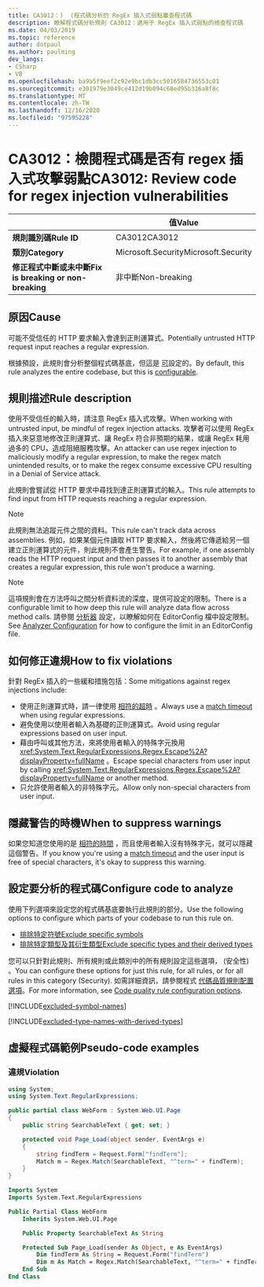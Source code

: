 ```yaml
---
title: CA3012：)  (程式碼分析的 RegEx 插入式弱點審查程式碼
description: 瞭解程式碼分析規則 CA3012：適用于 RegEx 插入式弱點的檢查程式碼
ms.date: 04/03/2019
ms.topic: reference
author: dotpaul
ms.author: paulming
dev_langs:
- CSharp
- VB
ms.openlocfilehash: ba9a5f9eef2c92e9bc1db3cc5016584736553c01
ms.sourcegitcommit: e301979e3049ce412d19b094c60ed95b316a8f8c
ms.translationtype: MT
ms.contentlocale: zh-TW
ms.lasthandoff: 12/16/2020
ms.locfileid: "97595228"
---
```

# <a name="ca3012-review-code-for-regex-injection-vulnerabilities"></a><span data-ttu-id="338bf-103">CA3012：檢閱程式碼是否有 regex 插入式攻擊弱點</span><span class="sxs-lookup"><span data-stu-id="338bf-103">CA3012: Review code for regex injection vulnerabilities</span></span>

| | <span data-ttu-id="338bf-104">值</span><span class="sxs-lookup"><span data-stu-id="338bf-104">Value</span></span> |
|-|-|
| <span data-ttu-id="338bf-105">**規則識別碼**</span><span class="sxs-lookup"><span data-stu-id="338bf-105">**Rule ID**</span></span> |<span data-ttu-id="338bf-106">CA3012</span><span class="sxs-lookup"><span data-stu-id="338bf-106">CA3012</span></span>|
| <span data-ttu-id="338bf-107">**類別**</span><span class="sxs-lookup"><span data-stu-id="338bf-107">**Category**</span></span> |<span data-ttu-id="338bf-108">Microsoft.Security</span><span class="sxs-lookup"><span data-stu-id="338bf-108">Microsoft.Security</span></span>|
| <span data-ttu-id="338bf-109">**修正程式中斷或未中斷**</span><span class="sxs-lookup"><span data-stu-id="338bf-109">**Fix is breaking or non-breaking**</span></span> |<span data-ttu-id="338bf-110">非中斷</span><span class="sxs-lookup"><span data-stu-id="338bf-110">Non-breaking</span></span>|

## <a name="cause"></a><span data-ttu-id="338bf-111">原因</span><span class="sxs-lookup"><span data-stu-id="338bf-111">Cause</span></span>

<span data-ttu-id="338bf-112">可能不受信任的 HTTP 要求輸入會達到正則運算式。</span><span class="sxs-lookup"><span data-stu-id="338bf-112">Potentially untrusted HTTP request input reaches a regular expression.</span></span>

<span data-ttu-id="338bf-113">根據預設，此規則會分析整個程式碼基底，但這是 [可](#configure-code-to-analyze)設定的。</span><span class="sxs-lookup"><span data-stu-id="338bf-113">By default, this rule analyzes the entire codebase, but this is [configurable](#configure-code-to-analyze).</span></span>

## <a name="rule-description"></a><span data-ttu-id="338bf-114">規則描述</span><span class="sxs-lookup"><span data-stu-id="338bf-114">Rule description</span></span>

<span data-ttu-id="338bf-115">使用不受信任的輸入時，請注意 RegEx 插入式攻擊。</span><span class="sxs-lookup"><span data-stu-id="338bf-115">When working with untrusted input, be mindful of regex injection attacks.</span></span> <span data-ttu-id="338bf-116">攻擊者可以使用 RegEx 插入來惡意地修改正則運算式、讓 RegEx 符合非預期的結果，或讓 RegEx 耗用過多的 CPU，造成阻絕服務攻擊。</span><span class="sxs-lookup"><span data-stu-id="338bf-116">An attacker can use regex injection to maliciously modify a regular expression, to make the regex match unintended results, or to make the regex consume excessive CPU resulting in a Denial of Service attack.</span></span>

<span data-ttu-id="338bf-117">此規則會嘗試從 HTTP 要求中尋找到達正則運算式的輸入。</span><span class="sxs-lookup"><span data-stu-id="338bf-117">This rule attempts to find input from HTTP requests reaching a regular expression.</span></span>

> [!NOTE]
> <span data-ttu-id="338bf-118">此規則無法追蹤元件之間的資料。</span><span class="sxs-lookup"><span data-stu-id="338bf-118">This rule can't track data across assemblies.</span></span> <span data-ttu-id="338bf-119">例如，如果某個元件讀取 HTTP 要求輸入，然後將它傳遞給另一個建立正則運算式的元件，則此規則不會產生警告。</span><span class="sxs-lookup"><span data-stu-id="338bf-119">For example, if one assembly reads the HTTP request input and then passes it to another assembly that creates a regular expression, this rule won't produce a warning.</span></span>

> [!NOTE]
> <span data-ttu-id="338bf-120">這項規則會在方法呼叫之間分析資料流的深度，提供可設定的限制。</span><span class="sxs-lookup"><span data-stu-id="338bf-120">There is a configurable limit to how deep this rule will analyze data flow across method calls.</span></span> <span data-ttu-id="338bf-121">請參閱 [分析器](https://github.com/dotnet/roslyn-analyzers/blob/master/docs/Analyzer%20Configuration.md#dataflow-analysis) 設定，以瞭解如何在 EditorConfig 檔中設定限制。</span><span class="sxs-lookup"><span data-stu-id="338bf-121">See [Analyzer Configuration](https://github.com/dotnet/roslyn-analyzers/blob/master/docs/Analyzer%20Configuration.md#dataflow-analysis) for how to configure the limit in an EditorConfig file.</span></span>

## <a name="how-to-fix-violations"></a><span data-ttu-id="338bf-122">如何修正違規</span><span class="sxs-lookup"><span data-stu-id="338bf-122">How to fix violations</span></span>

<span data-ttu-id="338bf-123">針對 RegEx 插入的一些緩和措施包括：</span><span class="sxs-lookup"><span data-stu-id="338bf-123">Some mitigations against regex injections include:</span></span>

- <span data-ttu-id="338bf-124">使用正則運算式時，請一律使用 [相符的超時](../../../standard/base-types/best-practices.md#use-time-out-values) 。</span><span class="sxs-lookup"><span data-stu-id="338bf-124">Always use a [match timeout](../../../standard/base-types/best-practices.md#use-time-out-values) when using regular expressions.</span></span>
- <span data-ttu-id="338bf-125">避免使用以使用者輸入為基礎的正則運算式。</span><span class="sxs-lookup"><span data-stu-id="338bf-125">Avoid using regular expressions based on user input.</span></span>
- <span data-ttu-id="338bf-126">藉由呼叫或其他方法，來將使用者輸入的特殊字元換用 <xref:System.Text.RegularExpressions.Regex.Escape%2A?displayProperty=fullName> 。</span><span class="sxs-lookup"><span data-stu-id="338bf-126">Escape special characters from user input by calling <xref:System.Text.RegularExpressions.Regex.Escape%2A?displayProperty=fullName> or another method.</span></span>
- <span data-ttu-id="338bf-127">只允許使用者輸入的非特殊字元。</span><span class="sxs-lookup"><span data-stu-id="338bf-127">Allow only non-special characters from user input.</span></span>

## <a name="when-to-suppress-warnings"></a><span data-ttu-id="338bf-128">隱藏警告的時機</span><span class="sxs-lookup"><span data-stu-id="338bf-128">When to suppress warnings</span></span>

<span data-ttu-id="338bf-129">如果您知道您使用的是 [相符的時間](../../../standard/base-types/best-practices.md#use-time-out-values) ，而且使用者輸入沒有特殊字元，就可以隱藏這個警告。</span><span class="sxs-lookup"><span data-stu-id="338bf-129">If you know you're using a [match timeout](../../../standard/base-types/best-practices.md#use-time-out-values) and the user input is free of special characters, it's okay to suppress this warning.</span></span>

## <a name="configure-code-to-analyze"></a><span data-ttu-id="338bf-130">設定要分析的程式碼</span><span class="sxs-lookup"><span data-stu-id="338bf-130">Configure code to analyze</span></span>

<span data-ttu-id="338bf-131">使用下列選項來設定您的程式碼基底要執行此規則的部分。</span><span class="sxs-lookup"><span data-stu-id="338bf-131">Use the following options to configure which parts of your codebase to run this rule on.</span></span>

- [<span data-ttu-id="338bf-132">排除特定符號</span><span class="sxs-lookup"><span data-stu-id="338bf-132">Exclude specific symbols</span></span>](#exclude-specific-symbols)
- [<span data-ttu-id="338bf-133">排除特定類型及其衍生類型</span><span class="sxs-lookup"><span data-stu-id="338bf-133">Exclude specific types and their derived types</span></span>](#exclude-specific-types-and-their-derived-types)

<span data-ttu-id="338bf-134">您可以只針對此規則、所有規則或此類別中的所有規則設定這些選項， (安全性) 。</span><span class="sxs-lookup"><span data-stu-id="338bf-134">You can configure these options for just this rule, for all rules, or for all rules in this category (Security).</span></span> <span data-ttu-id="338bf-135">如需詳細資訊，請參閱程式 [代碼品質規則配置選項](../code-quality-rule-options.md)。</span><span class="sxs-lookup"><span data-stu-id="338bf-135">For more information, see [Code quality rule configuration options](../code-quality-rule-options.md).</span></span>

[!INCLUDE[excluded-symbol-names](~/includes/code-analysis/excluded-symbol-names.md)]

[!INCLUDE[excluded-type-names-with-derived-types](~/includes/code-analysis/excluded-type-names-with-derived-types.md)]

## <a name="pseudo-code-examples"></a><span data-ttu-id="338bf-136">虛擬程式碼範例</span><span class="sxs-lookup"><span data-stu-id="338bf-136">Pseudo-code examples</span></span>

### <a name="violation"></a><span data-ttu-id="338bf-137">違規</span><span class="sxs-lookup"><span data-stu-id="338bf-137">Violation</span></span>

```csharp
using System;
using System.Text.RegularExpressions;

public partial class WebForm : System.Web.UI.Page
{
    public string SearchableText { get; set; }

    protected void Page_Load(object sender, EventArgs e)
    {
        string findTerm = Request.Form["findTerm"];
        Match m = Regex.Match(SearchableText, "^term=" + findTerm);
    }
}
```

```vb
Imports System
Imports System.Text.RegularExpressions

Public Partial Class WebForm
    Inherits System.Web.UI.Page

    Public Property SearchableText As String

    Protected Sub Page_Load(sender As Object, e As EventArgs)
        Dim findTerm As String = Request.Form("findTerm")
        Dim m As Match = Regex.Match(SearchableText, "^term=" + findTerm)
    End Sub
End Class
```
